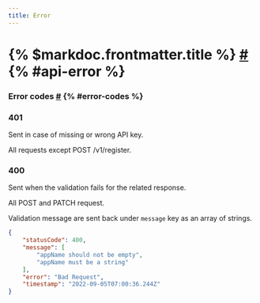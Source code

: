 ```yaml
---
title: Error
---
```


# {% $markdoc.frontmatter.title %}  [\#](#api-error) {% #api-error %}


### Error codes [\#](#error-codes) {% #error-codes %}
### 401
Sent in case of missing or wrong API key.

All requests except POST /v1/register.

### 400
Sent when the validation fails for the related response.

All POST and PATCH request.

Validation message are sent back under `message` key as an array of strings.

```json
{
    "statusCode": 400,
    "message": [
        "appName should not be empty",
        "appName must be a string"
    ],
    "error": "Bad Request",
    "timestamp": "2022-09-05T07:00:36.244Z"
}
```

